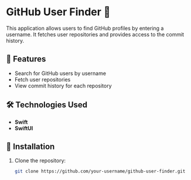 # GitHub User Finder 📌  

This application allows users to find GitHub profiles by entering a username. It fetches user repositories and provides access to the commit history.  

## 🚀 Features  
- Search for GitHub users by username  
- Fetch user repositories  
- View commit history for each repository  

## 🛠️ Technologies Used  
- **Swift**  
- **SwiftUI**   

## 🔧 Installation  
1. Clone the repository:  
   ```sh
   git clone https://github.com/your-username/github-user-finder.git
